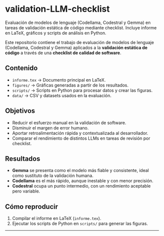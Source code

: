 # validation-LLM-checklist
Evaluación de modelos de lenguaje (Codellama, Codestral y Gemma) en tareas de validación estática de código mediante checklist. Incluye informe en LaTeX, gráficos y scripts de análisis en Python.


Este repositorio contiene el trabajo de evaluación de modelos de lenguaje (Codellama, Codestral y Gemma) aplicados a la **validación estática de código** a través de una **checklist de calidad de software**.

## Contenido
- `informe.tex` → Documento principal en LaTeX.  
- `figures/` → Gráficas generadas a partir de los resultados.  
- `scripts/` → Scripts en Python para procesar datos y crear las figuras.  
- `data/` → CSV y datasets usados en la evaluación.  

## Objetivos
- Reducir el esfuerzo manual en la validación de software.  
- Disminuir el margen de error humano.  
- Aportar retroalimentación rápida y contextualizada al desarrollador.  
- Comparar el rendimiento de distintos LLMs en tareas de revisión por checklist.  

## Resultados
- **Gemma** se presenta como el modelo más fiable y consistente, ideal como sustituto de la validación humana.  
- **Codellama** es el más rápido, aunque inestable y con menor precisión.  
- **Codestral** ocupa un punto intermedio, con un rendimiento aceptable pero variable.  

## Cómo reproducir
1. Compilar el informe en LaTeX (`informe.tex`).  
2. Ejecutar los scripts de Python en `scripts/` para generar las figuras.  

---

